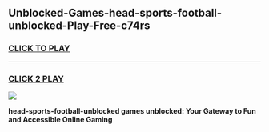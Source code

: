 
## Unblocked-Games-head-sports-football-unblocked-Play-Free-c74rs
<h3>
<a href="https://premium76.site?title=head-sports-football-unblocked&ref=23A">CLICK TO PLAY</a></h3>
<hr>

<h3>
<a href="https://premium76.site?title=head-sports-football-unblocked&ref=23A">CLICK 2 PLAY</a>
  
</h3>

<a href="https://premium76.site?title=head-sports-football-unblocked&ref=23A"><img src="https://clearcache.store/games.png"></a>


**head-sports-football-unblocked games unblocked: Your Gateway to Fun and Accessible Online Gaming**
